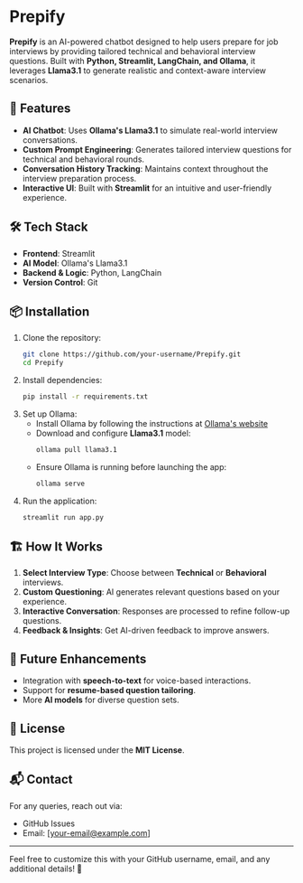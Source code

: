 # Prepify

**Prepify** is an AI-powered chatbot designed to help users prepare for job interviews by providing tailored technical and behavioral interview questions. Built with **Python, Streamlit, LangChain, and Ollama**, it leverages **Llama3.1** to generate realistic and context-aware interview scenarios.

## 🚀 Features
- **AI Chatbot**: Uses **Ollama's Llama3.1** to simulate real-world interview conversations.
- **Custom Prompt Engineering**: Generates tailored interview questions for technical and behavioral rounds.
- **Conversation History Tracking**: Maintains context throughout the interview preparation process.
- **Interactive UI**: Built with **Streamlit** for an intuitive and user-friendly experience.

## 🛠️ Tech Stack
- **Frontend**: Streamlit
- **AI Model**: Ollama's Llama3.1
- **Backend & Logic**: Python, LangChain
- **Version Control**: Git

## 📦 Installation

1. Clone the repository:
   ```sh
   git clone https://github.com/your-username/Prepify.git
   cd Prepify
   ```
2. Install dependencies:
   ```sh
   pip install -r requirements.txt
   ```
3. Set up Ollama:
   - Install Ollama by following the instructions at [Ollama's website](https://ollama.ai/)
   - Download and configure **Llama3.1** model:
     ```sh
     ollama pull llama3.1
     ```
   - Ensure Ollama is running before launching the app:
     ```sh
     ollama serve
     ```
4. Run the application:
   ```sh
   streamlit run app.py
   ```

## 🏗️ How It Works
1. **Select Interview Type**: Choose between **Technical** or **Behavioral** interviews.
2. **Custom Questioning**: AI generates relevant questions based on your experience.
3. **Interactive Conversation**: Responses are processed to refine follow-up questions.
4. **Feedback & Insights**: Get AI-driven feedback to improve answers.

## 🤖 Future Enhancements
- Integration with **speech-to-text** for voice-based interactions.
- Support for **resume-based question tailoring**.
- More **AI models** for diverse question sets.

## 📜 License
This project is licensed under the **MIT License**.

## 📬 Contact
For any queries, reach out via:
- GitHub Issues
- Email: [your-email@example.com]

---
Feel free to customize this with your GitHub username, email, and any additional details! 🚀

